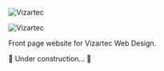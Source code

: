 
![Vizartec](https://github.com/joelyjoel/vizartec/raw/main/src/img/HeroImage.svg)

![Vizartec](https://github.com/joelyjoel/vizartec/raw/main/src/img/LogoBig.svg)

Front page website for Vizartec Web Design.

🚧 Under construction... 🚧
